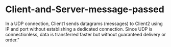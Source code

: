 # Client-and-Server-message-passed
In a UDP connection, Client1 sends datagrams (messages) to Client2 using IP and port without establishing a dedicated connection. Since UDP is connectionless, data is transferred faster but without guaranteed delivery or order."
